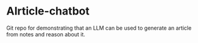 # AIrticle-chatbot
Git repo for demonstrating that an LLM can be used to generate an article from notes and reason about it.
